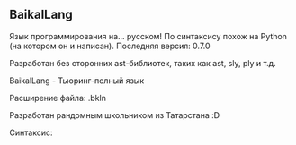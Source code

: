 ## BaikalLang ##

Язык программирования на... русском!
По синтаксису похож на Python (на котором он и написан). Последняя версия: 0.7.0

Разработан без сторонних ast-библиотек, таких как ast, sly, ply и т.д.

BaikalLang - Тьюринг-полный язык

Расширение файла: .bkln

Разработан рандомным школьником из Татарстана :D

Синтаксис:
